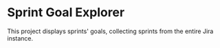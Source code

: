 # Sprint Goal Explorer

This project displays sprints' goals, collecting sprints from the entire Jira instance.
